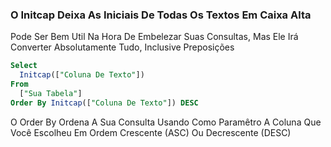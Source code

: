 ### O Initcap Deixa As Iniciais De Todas Os Textos Em Caixa Alta
Pode Ser Bem Util Na Hora De Embelezar Suas Consultas, Mas Ele Irá Converter Absolutamente Tudo, Inclusive Preposições

```sql
Select
  Initcap(["Coluna De Texto"])
From 
  ["Sua Tabela"]
Order By Initcap(["Coluna De Texto"]) DESC
```
O Order By Ordena A Sua Consulta Usando Como Paramêtro A Coluna Que Você Escolheu Em Ordem Crescente (ASC) Ou Decrescente (DESC)
